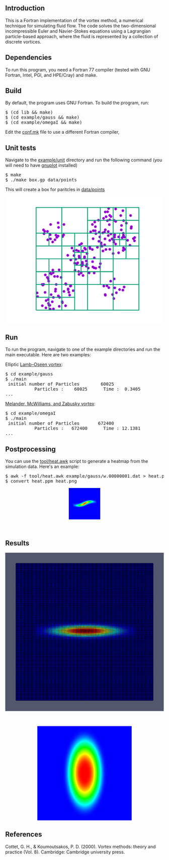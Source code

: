 <h2>Introduction</h2>

This is a Fortran implementation of the vortex method, a numerical
technique for simulating fluid flow. The code solves the
two-dimensional incompressible Euler and Navier-Stokes equations using
a Lagrangian particle-based approach, where the fluid is represented
by a collection of discrete vortices.

<h2>Dependencies</h2>

To run this program, you need a Fortran 77 compiler (tested with GNU
Fortran, Intel, PGI, and HPE/Cray) and make.

<h2>Build</h2>

By default, the program uses GNU Fortran. To build the program, run:

<pre>
$ (cd lib && make)
$ (cd example/gauss && make)
$ (cd example/omegaI && make)
</pre>

Edit the
<a href="conf.mk">conf.mk</a>
file to use a different Fortran compiler,

<h2>Unit tests</h2>

Navigate to the
<a href="example/unit/">example/unit</a>
directory and run the following command (you will need to have
<a href="http://www.gnuplot.info/">gnuplot</a>
installed)

<pre>
$ make
$ ./make_box.gp data/points
</pre>

This will create a box for paritcles in
<a href="example/unit/data/points">data/points</a>

<p align="center"><img src="./img/make_box.svg"/></p>

<h2>Run</h2>

To run the program, navigate to one of the example directories and run
the main executable. Here are two examples:

Elliptic <a href="https://en.wikipedia.org/wiki/Lamb%E2%80%93Oseen_vortex">Lamb–Oseen vortex</a>:

<pre>
$ cd example/gauss
$ ./main
 initial number of Particles        60025
           Particles :    60025      Time :  0.3405
...	   
</pre>

<a href="https://doi.org/10.1017/S0022112087001150">Melander,  McWilliams,  and  Zabusky vortex</a>:

<pre>
$ cd example/omegaI
$ ./main
 initial number of Particles       672400
           Particles :   672400      Time : 12.1381
...
</pre>

<h2>Postprocessing</h2>

You can use the
<a href="tool/heat.awk">tool/heat.awk</a>
script to generate a heatmap from the
simulation data. Here's an example:

<pre>
$ awk -f tool/heat.awk example/gauss/w.00000001.dat > heat.ppm
$ convert heat.ppm heat.png
</pre>

<p align="center"><img src="./img/heat.png"/></p><br/>

<h2>Results</h2>

<p align="center"><img src="./img/gauss.gif"/></p><br/>
<p align="center"><img src="./img/omegaI.gif"/></p>

<h2>References</h2>

Cottet, G. H., & Koumoutsakos, P. D. (2000). Vortex methods: theory
and practice (Vol. 8). Cambridge: Cambridge university press.</br>
